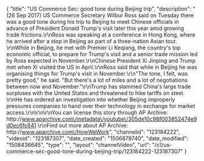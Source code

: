 {
    "title": "US Commerce Sec: good tone during Beijing trip",
    "description": "(26 Sep 2017) US Commerce Secretary Wilbur Ross said on Tuesday there was a good tone during his trip to Beijing to meet Chinese officials in advance of President Donald Trump's visit later this year amid growing trade frictions.\r\nRoss was speaking at a conference in Hong Kong, where he arrived after a stop in Beijing as part of a three-nation Asian tour. \r\nWhile in Beijing, he met with Premier Li Keqiang, the country's top economic official, to prepare for Trump's visit and a senior trade mission led by Ross expected in November.\r\nChinese President Xi Jinping and Trump met when Xi visited the US in April.\r\nRoss said that while in Beijing he was organising things for Trump's visit in November.\r\n\"The tone, I felt, was pretty good,\" he said. \"But there's a lot of miles and a lot of negotiations between now and November.\"\r\nTrump has slammed China's large trade surpluses with the United States and threatened to hike tariffs on steel. \r\nHe has ordered an investigation into whether Beijing improperly pressures companies to hand over their technology in exchange for market access.\r\n\r\n\r\nYou can license this story through AP Archive: http:\/\/www.aparchive.com\/metadata\/youtube\/305de10c98f003852474e9d0ec6fc641 \r\nFind out more about AP Archive: http:\/\/www.aparchive.com\/HowWeWork",
    "channelid": "123184222",
    "videoid": "123187307",
    "date_created": "1506879740",
    "date_modified": "1508436645",
    "type": "",
    "layout": "channelVideo",
    "url": "\/c1\/us-commerce-sec-good-tone-during-beijing-trip\/123184222-123187307"
}